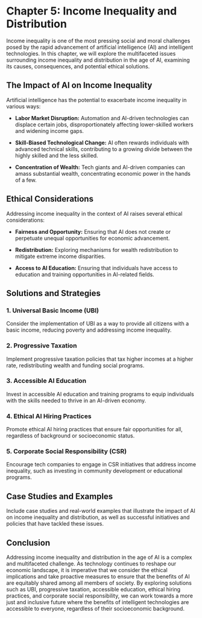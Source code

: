 Chapter 5: Income Inequality and Distribution
=============================================

Income inequality is one of the most pressing social and moral challenges posed by the rapid advancement of artificial intelligence (AI) and intelligent technologies. In this chapter, we will explore the multifaceted issues surrounding income inequality and distribution in the age of AI, examining its causes, consequences, and potential ethical solutions.

**The Impact of AI on Income Inequality**
-----------------------------------------

Artificial intelligence has the potential to exacerbate income inequality in various ways:

* **Labor Market Disruption:** Automation and AI-driven technologies can displace certain jobs, disproportionately affecting lower-skilled workers and widening income gaps.

* **Skill-Biased Technological Change:** AI often rewards individuals with advanced technical skills, contributing to a growing divide between the highly skilled and the less skilled.

* **Concentration of Wealth:** Tech giants and AI-driven companies can amass substantial wealth, concentrating economic power in the hands of a few.

**Ethical Considerations**
--------------------------

Addressing income inequality in the context of AI raises several ethical considerations:

* **Fairness and Opportunity:** Ensuring that AI does not create or perpetuate unequal opportunities for economic advancement.

* **Redistribution:** Exploring mechanisms for wealth redistribution to mitigate extreme income disparities.

* **Access to AI Education:** Ensuring that individuals have access to education and training opportunities in AI-related fields.

**Solutions and Strategies**
----------------------------

### **1. Universal Basic Income (UBI)**

Consider the implementation of UBI as a way to provide all citizens with a basic income, reducing poverty and addressing income inequality.

### **2. Progressive Taxation**

Implement progressive taxation policies that tax higher incomes at a higher rate, redistributing wealth and funding social programs.

### **3. Accessible AI Education**

Invest in accessible AI education and training programs to equip individuals with the skills needed to thrive in an AI-driven economy.

### **4. Ethical AI Hiring Practices**

Promote ethical AI hiring practices that ensure fair opportunities for all, regardless of background or socioeconomic status.

### **5. Corporate Social Responsibility (CSR)**

Encourage tech companies to engage in CSR initiatives that address income inequality, such as investing in community development or educational programs.

**Case Studies and Examples**
-----------------------------

Include case studies and real-world examples that illustrate the impact of AI on income inequality and distribution, as well as successful initiatives and policies that have tackled these issues.

**Conclusion**
--------------

Addressing income inequality and distribution in the age of AI is a complex and multifaceted challenge. As technology continues to reshape our economic landscape, it is imperative that we consider the ethical implications and take proactive measures to ensure that the benefits of AI are equitably shared among all members of society. By exploring solutions such as UBI, progressive taxation, accessible education, ethical hiring practices, and corporate social responsibility, we can work towards a more just and inclusive future where the benefits of intelligent technologies are accessible to everyone, regardless of their socioeconomic background.
